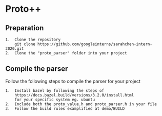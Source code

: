 # Proto++

## Preparation
    1.  Clone the repository 
        git clone https://github.com/googleinterns/sarahchen-intern-2020.git
    2.  Clone the "proto_parser" folder into your project

## Compile the parser 
Follow the following steps to compile the parser for your project

    1.  Install bazel by following the steps of 
        https://docs.bazel.build/versions/3.2.0/install.html
        for your specific system eg. ubuntu
    2.  Include both the proto_value.h and proto_parser.h in your file
    3.  Follow the build rules examplified at demo/BUILD